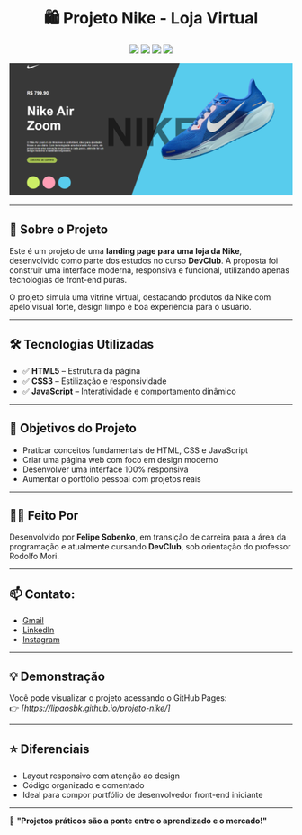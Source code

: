 <h1 align="center">🛍️ Projeto Nike - Loja Virtual</h1>

<p align="center">
  <img src="https://img.shields.io/badge/Status-Concluído-green" />
  <img src="https://img.shields.io/badge/Projeto-Front--End-blue" />
  <img src="https://img.shields.io/badge/Feito%20com-HTML%20%7C%20CSS%20%7C%20JavaScript-orange" />
  <img src="https://img.shields.io/badge/DevClub-Orgulhosamente%20Aluno-purple" />
</p>

<p align="center">
  <img src="https://github.com/lipaosbk/projeto-nike/blob/main/img/print%20nike..png?raw=true" width="700" alt="Print do Projeto Nike" />
</p>

---

## 🚀 Sobre o Projeto

Este é um projeto de uma **landing page para uma loja da Nike**, desenvolvido como parte dos estudos no curso **DevClub**. A proposta foi construir uma interface moderna, responsiva e funcional, utilizando apenas tecnologias de front-end puras.

O projeto simula uma vitrine virtual, destacando produtos da Nike com apelo visual forte, design limpo e boa experiência para o usuário.

---

## 🛠️ Tecnologias Utilizadas

- ✅ **HTML5** – Estrutura da página
- ✅ **CSS3** – Estilização e responsividade
- ✅ **JavaScript** – Interatividade e comportamento dinâmico

---

## 🎯 Objetivos do Projeto

- Praticar conceitos fundamentais de HTML, CSS e JavaScript
- Criar uma página web com foco em design moderno
- Desenvolver uma interface 100% responsiva
- Aumentar o portfólio pessoal com projetos reais

---

## 👨‍💻 Feito Por

Desenvolvido por **Felipe Sobenko**, em transição de carreira para a área da programação e atualmente cursando **DevClub**, sob orientação do professor Rodolfo Mori.

---

## 📫 Contato:
  - [Gmail](mailto:felipe.sobneko@gmail.com)
  - [LinkedIn](https://www.linkedin.com/in/felipesobneko/)
  - [Instagram](https://www.instagram.com/lipao.sbk)

---

## 💡 Demonstração

Você pode visualizar o projeto acessando o GitHub Pages:  
👉 _[https://lipaosbk.github.io/projeto-nike/]_

---

## ⭐ Diferenciais

- Layout responsivo com atenção ao design
- Código organizado e comentado
- Ideal para compor portfólio de desenvolvedor front-end iniciante

---

🧠 **"Projetos práticos são a ponte entre o aprendizado e o mercado!"**

